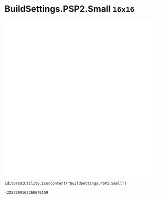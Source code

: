 # BuildSettings.PSP2.Small `16x16`
<img src="/img/BuildSettings.PSP2.Small.png" width=512 height=512>

``` CSharp
EditorGUIUtility.IconContent("BuildSettings.PSP2.Small")
```
```
-2257309162268670159
```
